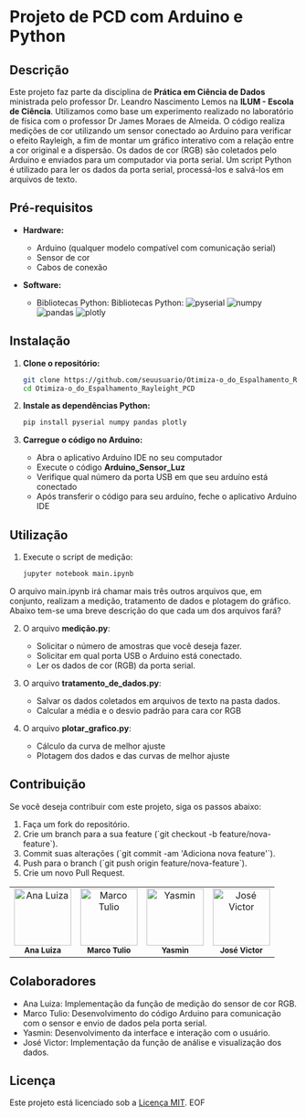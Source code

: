 # Projeto de PCD com Arduino e Python

## Descrição

Este projeto faz parte da disciplina de **Prática em Ciência de Dados** ministrada pelo professor Dr. Leandro Nascimento Lemos na **ILUM - Escola de Ciência**. Utilizamos como base um experimento realizado no laboratório de física com o professor Dr James Moraes de Almeida. O código realiza medições de cor utilizando um sensor conectado ao Arduino para verificar o efeito Rayleigh, a fim de montar um gráfico interativo com a relação entre a cor original e a dispersão. Os dados de cor (RGB) são coletados pelo Arduino e enviados para um computador via porta serial. Um script Python é utilizado para ler os dados da porta serial, processá-los e salvá-los em arquivos de texto.

## Pré-requisitos

- **Hardware:**
  - Arduino (qualquer modelo compatível com comunicação serial)
  - Sensor de cor
  - Cabos de conexão

- **Software:**
  - Bibliotecas Python: Bibliotecas Python: ![pyserial](https://img.shields.io/badge/pyserial-Latest-green) ![numpy](https://img.shields.io/badge/numpy-Latest-orange) ![pandas](https://img.shields.io/badge/pandas-Latest-yellow) ![plotly](https://img.shields.io/badge/plotly-Latest-purple)

## Instalação

1. **Clone o repositório:**

   ```bash
   git clone https://github.com/seuusuario/Otimiza-o_do_Espalhamento_Rayleight_PCD.git
   cd Otimiza-o_do_Espalhamento_Rayleight_PCD
   

2. **Instale as dependências Python:**

    ```bash
    pip install pyserial numpy pandas plotly
    

3. **Carregue o código no Arduino:**
   - Abra o aplicativo Arduíno IDE no seu computador
   - Execute o código **Arduino_Sensor_Luz**
   - Verifique qual número da porta USB em que seu arduíno está conectado
   - Após transferir o código para seu arduíno, feche o aplicativo Arduíno IDE

## Utilização

1.  Execute o script de medição:
     ```bash
     jupyter notebook main.ipynb

  O arquivo main.ipynb irá chamar mais três outros arquivos que, em conjunto, realizam a medição, tratamento de dados e plotagem do gráfico. Abaixo tem-se uma breve descrição do que cada um dos arquivos fará?

2. O arquivo **medição.py**:
   - Solicitar o número de amostras que você deseja fazer.
   - Solicitar em qual porta USB o Arduino está conectado.
   - Ler os dados de cor (RGB) da porta serial.
   
  
3. O arquivo **tratamento_de_dados.py**:
    - Salvar os dados coletados em arquivos de texto na pasta dados.
    - Calcular a média e o desvio padrão para cara cor RGB
   

4. O arquivo **plotar_grafico.py**:
   - Cálculo da curva de melhor ajuste
   - Plotagem dos dados e das curvas de melhor ajuste

## Contribuição

Se você deseja contribuir com este projeto, siga os passos abaixo:

1. Faça um fork do repositório.
2. Crie um branch para a sua feature (\`git checkout -b feature/nova-feature\`).
3. Commit suas alterações (\`git commit -am 'Adiciona nova feature'\`).
4. Push para o branch (\`git push origin feature/nova-feature\`).
5. Crie um novo Pull Request.

<div align="center">
  <table>
    <tr>
      <td align="center">
        <img src="Projeto PCD/imagens/ana.jpeg" alt="Ana Luiza" width="100" height="100"><br>
        <sub><b>Ana Luiza</b></sub>
      </td>
      <td align="center">
        <img src="Projeto PCD/imagens/marco.jpeg" alt="Marco Tulio" width="100" height="100"><br>
        <sub><b>Marco Tulio</b></sub>
      </td>
      <td align="center">
        <img src="Projeto PCD/imagens/yasmin.jpeg" alt="Yasmin" width="100" height="100"><br>
        <sub><b>Yasmin</b></sub>
      </td>
      <td align="center">
        <img src="Projeto PCD/imagens/jose.jpeg" alt="José Victor" width="100" height="100"><br>
        <sub><b>José Victor</b></sub>
      </td>
    </tr>
  </table>
</div>

## Colaboradores
- Ana Luiza: Implementação da função de medição do sensor de cor RGB.
- Marco Tulio: Desenvolvimento do código Arduino para comunicação com o sensor e envio de dados pela porta serial.
- Yasmin: Desenvolvimento da interface e interação com o usuário.
- José Victor: Implementação da função de análise e visualização dos dados.

## Licença
Este projeto está licenciado sob a [Licença MIT](https://opensource.org/licenses/MIT).
EOF

